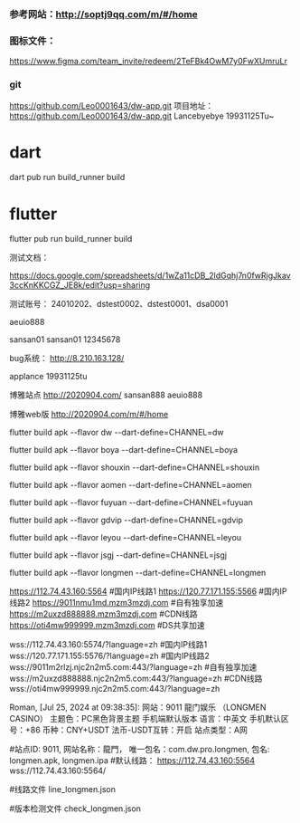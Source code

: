 

### 参考网站：http://soptj9qq.com/m/#/home

### 图标文件：
https://www.figma.com/team_invite/redeem/2TeFBk4OwM7y0FwXUmruLr

### git
https://github.com/Leo0001643/dw-app.git
项目地址：https://github.com/Leo0001643/dw-app.git
Lancebyebye
19931125Tu~


# dart
dart pub run build_runner build

# flutter
flutter pub run build_runner build


测试文档：

https://docs.google.com/spreadsheets/d/1wZa11cDB_2ldGqhj7n0fwRjgJkav3ccKnKKCGZ_JE8k/edit?usp=sharing



测试账号：
24010202、dstest0002、dstest0001、dsa0001

aeuio888

sansan01 sansan01 12345678

bug系统：
http://8.210.163.128/

applance
19931125tu


博雅站点
http://2020904.com/
sansan888 aeuio888

博雅web版
http://2020904.com/m/#/home


flutter build apk --flavor dw --dart-define=CHANNEL=dw

flutter build apk --flavor boya --dart-define=CHANNEL=boya

flutter build apk --flavor shouxin --dart-define=CHANNEL=shouxin

flutter build apk --flavor aomen --dart-define=CHANNEL=aomen

flutter build apk --flavor fuyuan --dart-define=CHANNEL=fuyuan

flutter build apk --flavor gdvip --dart-define=CHANNEL=gdvip

flutter build apk --flavor leyou --dart-define=CHANNEL=leyou

flutter build apk --flavor jsgj --dart-define=CHANNEL=jsgj

flutter build apk --flavor longmen --dart-define=CHANNEL=longmen



https://112.74.43.160:5564                         #国内IP线路1
https://120.77.171.155:5566                        #国内IP线路2
https://9011nmu1md.mzm3mzdj.com                    #自有独享加速
https://m2uxzd888888.mzm3mzdj.com                  #CDN线路
https://oti4mw999999.mzm3mzdj.com                  #DS共享加速

wss://112.74.43.160:5574/?language=zh              #国内IP线路1
wss://120.77.171.155:5576/?language=zh             #国内IP线路2
wss://9011m2rlzj.njc2n2m5.com:443/?language=zh     #自有独享加速
wss://m2uxzd888888.njc2n2m5.com:443/?language=zh   #CDN线路
wss://oti4mw999999.njc2n2m5.com:443/?language=zh

Roman, [Jul 25, 2024 at 09:38:35]:
网站：9011  龍门娱乐  （LONGMEN CASINO）
主题色：PC黑色背景主题  手机端默认版本
语言：中英文
手机默认区号：+86
币种：CNY+USDT
法币-USDT互转：开启
站点类型：A网

#站点ID: 9011, 网站名称：龍門， 唯一包名：com.dw.pro.longmen, 包名: longmen.apk, longmen.ipa
#默认线路：
https://112.74.43.160:5564
wss://112.74.43.160:5564/

#线路文件
line_longmen.json

#版本检测文件
check_longmen.json



